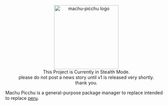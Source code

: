 <p align="center"><img width="200" src="https://i.imgur.com/sbDmxz1.png" alt="machu-picchu logo"><br>This Project is Currently in Stealth Mode.<br>please do not post a news story until v1 is released very shortly.<br>thank you.</p>

Machu Picchu is a general-purpose package manager to replace intended to replace [peru](https://github.com/buildinspace/peru).
